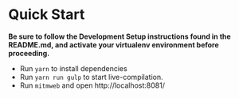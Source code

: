 # Quick Start

**Be sure to follow the Development Setup instructions found in the README.md,
and activate your virtualenv environment before proceeding.**

- Run `yarn` to install dependencies
- Run `yarn run gulp` to start live-compilation.
- Run `mitmweb` and open http://localhost:8081/
